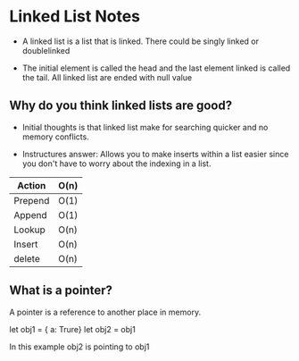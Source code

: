 # Linked List Notes
 
- A linked list is a list that is linked. There could be singly linked or doublelinked

- The initial element is called the head and the last element linked is called the tail. All linked list are ended with null value


## Why do you think linked lists are good?

- Initial thoughts is that linked list make for searching quicker and no memory conflicts.

- Instructures answer: Allows you to make inserts within a list easier since you don't have to worry about the indexing in a list.

| Action  | O(n) |
|---------|------|
| Prepend | O(1) |
| Append  | O(1) |
| Lookup  | O(n) |
| Insert  | O(n) |
| delete  | O(n) |

## What is a pointer?

A pointer is a reference to another place in memory. 

let obj1 = { a: Trure}
let obj2 = obj1

In this example obj2 is pointing to obj1